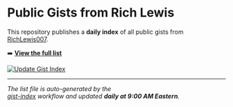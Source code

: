 # Public Gists from Rich Lewis

This repository publishes a **daily index** of all public gists from  
[RichLewis007](https://gist.github.com/RichLewis007).

➡️ **[View the full list](./Public-Gists-from-Rich-Lewis.md)**

[![Update Gist Index](https://github.com/RichLewis007/gist-index/actions/workflows/update-gist-index.yml/badge.svg)](https://github.com/RichLewis007/gist-index/actions/workflows/update-gist-index.yml)

---

_The list file is auto-generated by the  
[gist-index](https://github.com/RichLewis007/gist-index) workflow and updated **daily at 9:00 AM Eastern**._
